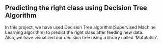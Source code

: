 ## Predicting the right class using Decision Tree Algorithm

In this project, we have used Decision Tree algorithm(Supervised Machine Learning algorithm) to predict the right class after feeding new data.  
Also, we have visualized our decision tree using a library called 'Matplotlib'.
